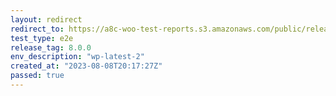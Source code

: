 ```yaml
---
layout: redirect
redirect_to: https://a8c-woo-test-reports.s3.amazonaws.com/public/release/8.0.0/wp-latest-2/e2e/index.html
test_type: e2e
release_tag: 8.0.0
env_description: "wp-latest-2"
created_at: "2023-08-08T20:17:27Z"
passed: true
---
```

